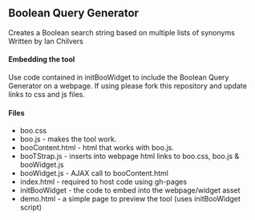 ## Boolean Query Generator
Creates a Boolean search string based on multiple lists of synonyms  
Written by Ian Chilvers

#### Embedding the tool

Use code contained in initBooWidget to include the Boolean Query Generator on a webpage.
If using please fork this repository and update links to css and js files.

#### Files

*   boo.css
*   boo.js - makes the tool work.
*   booContent.html - html that works with boo.js.
*   booTStrap.js - inserts into webpage html links to boo.css, boo.js & booWidget.js
*   booWidget.js - AJAX call to booContent.html
*   index.html - required to host code using gh-pages
*   initBooWidget - the code to embed into the webpage/widget asset
*   demo.html - a simple page to preview the tool (uses initBooWidget script)

